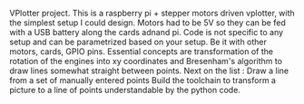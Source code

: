 VPlotter project. This is a raspberry pi + stepper motors driven vplotter, with the simplest setup I could design. 
Motors had to be 5V so they can be fed with a USB battery along the cards adnand pi.
Code is not specific to any setup and can be parametrized based on your setup.
Be it with other motors, cards, GPIO pins.
Essential concepts are transformation of the rotation of the engines into xy coordinates and Bresenham's algorithm to draw lines somewhat straight between points.
Next on the list :
Draw a line from a set of manually entered points
Build the toolchain to transform a picture to a line of points understandable by the python code.	
